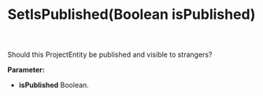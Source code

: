 ﻿---
uid: crmscript_ref_NSProjectEntity_SetIsPublished
title: SetIsPublished(Boolean isPublished)
intellisense: NSProjectEntity.IsPublished
keywords: NSProjectEntity, IsPublished
so.topic: reference
---

Should this ProjectEntity be published and visible to strangers?

**Parameter:** 
 - **isPublished** Boolean.

